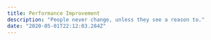```yaml
---
title: Performance Improvement
description: "People never change, unless they see a reason to."
date: "2020-05-01T22:12:03.284Z"
---
```

